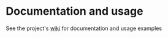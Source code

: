 # Documentation and usage
See the project's [wiki](https://github.com/scottgoetz/ansible/wiki) for documentation and usage examples

